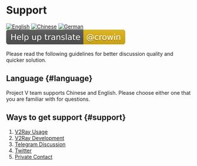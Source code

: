 # Support

[![English](../resources/english.svg)](https://www.v2ray.com/en/welcome/help.html) [![Chinese](../resources/chinese.svg)](https://www.v2ray.com/chapter_00/help.html) [![German](../resources/german.svg)](https://www.v2ray.com/de/welcome/help.html) [![Translate](../resources/lang.svg)](https://crowdin.com/project/v2ray)

Please read the following guidelines for better discussion quality and quicker solution.

## Language {#language}

Project V team supports Chinese and English. Please choose either one that you are familiar with for questions.

## Ways to get support {#support}

1. [V2Ray Usage](https://github.com/v2ray/v2ray-core/issues)
2. [V2Ray Development](https://github.com/v2ray/planning)
3. [Telegram Discussion](tg.md)
4. [Twitter](https://twitter.com/projectv2ray)
5. [Private Contact](pgp.md)